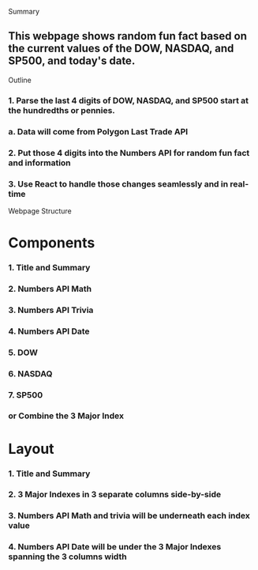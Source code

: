 Summary 

##   This webpage shows random fun fact based on the current values of the DOW, NASDAQ, and SP500, and today's date. 

Outline 

###   1. Parse the last 4 digits of DOW, NASDAQ, and SP500 start at the hundredths or pennies. 
###      a. Data will come from Polygon Last Trade API 
###   2. Put those 4 digits into the Numbers API for random fun fact and information 
###   3. Use React to handle those changes seamlessly and in real-time 


Webpage Structure 

# Components 
###    1. Title and Summary 
###    2. Numbers API Math 
###    3. Numbers API Trivia 
###    4. Numbers API Date 
###    5. DOW
###    6. NASDAQ 
###    7. SP500 
###    or Combine the 3 Major Index 


# Layout 
###    1. Title and Summary 
###    2. 3 Major Indexes in 3 separate columns side-by-side  
###    3. Numbers API Math and trivia will be underneath each index value 
###    4. Numbers API Date will be under the 3 Major Indexes spanning the 3 columns width  